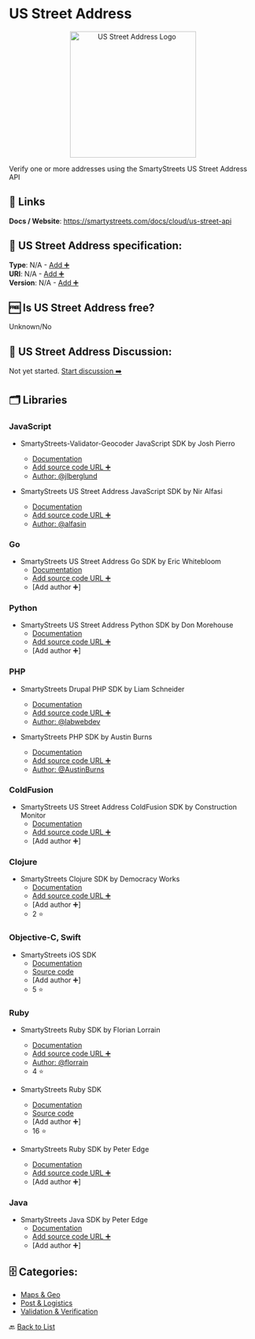 # US Street Address
<p align="center">
    <img width="256" src="https://raw.githubusercontent.com/apis-list/apis-list/main/apis/us-street-address/logo_256x256.png" alt="US Street Address Logo"/>
</p>
Verify one or more addresses using the SmartyStreets US Street Address API

##  🔗 Links
**Docs / Website**: https://smartystreets.com/docs/cloud/us-street-api

## 🧬 US Street Address specification:
**Type**: N/A - [Add ➕](https://github.com/apis-list/apis-list/edit/main/apis-list.yaml)  
**URI**: N/A - [Add ➕](https://github.com/apis-list/apis-list/edit/main/apis-list.yaml)  
**Version**: N/A - [Add ➕](https://github.com/apis-list/apis-list/edit/main/apis-list.yaml)

## 🆓 Is US Street Address free?
 Unknown/No 

## 💬 US Street Address Discussion:
Not yet started. [Start discussion ➡️](https://github.com/apis-list/apis-list/discussions/new)

## 🗂️ Libraries
### JavaScript
- SmartyStreets-Validator-Geocoder JavaScript SDK by Josh Pierro
    - [Documentation](https://github.com/jlberglund/pco-postal)
    - [Add source code URL ➕]()
    - [Author: @jlberglund](https://github.com/jlberglund)

- SmartyStreets US Street Address JavaScript SDK by Nir Alfasi
    - [Documentation](https://github.com/alfasin/smarty-streets-as-promised)
    - [Add source code URL ➕]()
    - [Author: @alfasin](https://github.com/alfasin)

### Go
- SmartyStreets US Street Address Go SDK by Eric Whitebloom
    - [Documentation](https://github.com/ewhitebloom/CMS-Importer)
    - [Add source code URL ➕]()
    - [Add author ➕]

### Python
- SmartyStreets US Street Address Python SDK by Don Morehouse
    - [Documentation](https://github.com/dm-wyncode/smartystreets-client)
    - [Add source code URL ➕]()
    - [Add author ➕]

### PHP
- SmartyStreets Drupal PHP SDK by Liam Schneider
    - [Documentation](https://github.com/labwebdev/SmartyStreetsAPI)
    - [Add source code URL ➕]()
    - [Author: @labwebdev](https://github.com/labwebdev)

- SmartyStreets PHP SDK by Austin Burns
    - [Documentation](https://github.com/AustinBurns/Smarty-Streets-API-Request)
    - [Add source code URL ➕]()
    - [Author: @AustinBurns](https://github.com/AustinBurns)

### ColdFusion
- SmartyStreets US Street Address ColdFusion SDK by Construction Monitor
    - [Documentation](https://github.com/Construction-Monitor/coldfusion-smartystreets)
    - [Add source code URL ➕]()
    - [Add author ➕]

### Clojure
- SmartyStreets Clojure SDK by Democracy Works
    - [Documentation](https://github.com/democracyworks/clj-smartystreets)
    - [Add source code URL ➕]()
    - [Add author ➕]
    - 2 ⭐

### Objective-C, Swift
- SmartyStreets iOS SDK
    - [Documentation](https://smartystreets.com/docs/sdk/ios)
    - [Source code](https://github.com/smartystreets/smartystreets-ios-sdk)
    - [Add author ➕]
    - 5 ⭐

### Ruby
- SmartyStreets Ruby SDK by Florian Lorrain
    - [Documentation](https://github.com/florrain/smartystreets_api)
    - [Add source code URL ➕]()
    - [Author: @florrain](https://github.com/florrain)
    - 4 ⭐

- SmartyStreets Ruby SDK
    - [Documentation](https://smartystreets.com/docs/sdk/ruby)
    - [Source code](https://github.com/smartystreets/smartystreets-ruby-sdk)
    - [Add author ➕]
    - 16 ⭐

- SmartyStreets Ruby SDK by Peter Edge
    - [Documentation](https://github.com/peter-edge/smartystreets_ruby)
    - [Add source code URL ➕]()
    - [Add author ➕]

### Java
- SmartyStreets Java SDK by Peter Edge
    - [Documentation](https://github.com/peter-edge/smartystreets-java)
    - [Add source code URL ➕]()
    - [Add author ➕]


## 🗄️ Categories:
- [Maps & Geo](https://github.com/apis-list/apis-list#maps--geo-)
- [Post & Logistics](https://github.com/apis-list/apis-list#post--logistics-)
- [Validation & Verification](https://github.com/apis-list/apis-list#validation--verification-)

🔙  [Back to List](https://github.com/apis-list/apis-list)

